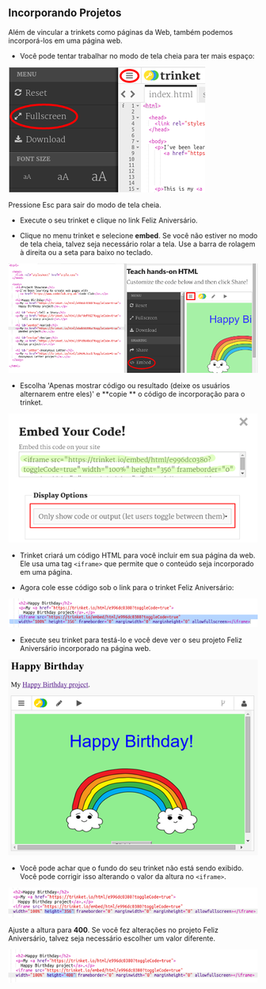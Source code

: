 ## Incorporando Projetos

Além de vincular a trinkets como páginas da Web, também podemos incorporá-los em uma página web.

+ Você pode tentar trabalhar no modo de tela cheia para ter mais espaço:

![screenshot](images/showcase-fullscreen.png)

Pressione Esc para sair do modo de tela cheia.

+ Execute o seu trinket e clique no link Feliz Aniversário.

+ Clique no menu trinket e selecione **embed**. Se você não estiver no modo de tela cheia, talvez seja necessário rolar a tela. Use a barra de rolagem à direita ou a seta para baixo no teclado.

![screenshot](images/showcase-embed-code.png)

+ Escolha 'Apenas mostrar código ou resultado (deixe os usuários alternarem entre eles)' e **copie ** o código de incorporação para o trinket. 

![screenshot](images/showcase-embed.png)

+ Trinket criará um código HTML para você incluir em sua página da web. Ele usa uma tag `<iframe>` que permite que o conteúdo seja incorporado em uma página.

+ Agora cole esse código sob o link para o trinket Feliz Aniversário:

![screenshot](images/showcase-paste-embed.png)

+ Execute seu trinket para testá-lo e você deve ver o seu projeto Feliz Aniversário incorporado na página web. 

![screenshot](images/showcase-embed-output.png)

+ Você pode achar que o fundo do seu trinket não está sendo exibido. Você pode corrigir isso alterando o valor da altura no `<iframe>`. 

![screenshot](images/showcase-embed-height.png)

Ajuste a altura para **400**. Se você fez alterações no projeto Feliz Aniversário, talvez seja necessário escolher um valor diferente.

![screenshot](images/showcase-embed-fixed.png)